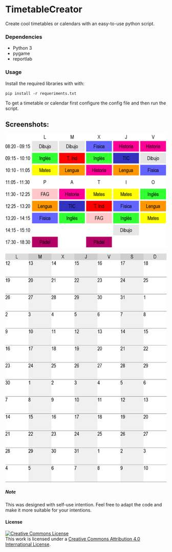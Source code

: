 # TimetableCreator
Create cool timetables or calendars with an easy-to-use python script.

### Dependencies
- Python 3
- pygame
- reportlab

### Usage
Install the required libraries with with:
```
pip install -r requeriments.txt
```

To get a timetable or calendar first configure the config file
and then run the script.

## Screenshots:
![Timetable img](/examples/timetable.png "Timetable example")

![Calendar img](/examples/calendar.png "Calendar example")

##### Note

This was designed with self-use intention. Feel free to adapt
the code and make it more suitable for your intentions.

#### License
<a rel="license" href="http://creativecommons.org/licenses/by/4.0/"><img alt="Creative Commons License" style="border-width:0" src="https://i.creativecommons.org/l/by/4.0/80x15.png" /></a><br />This work is licensed under a <a rel="license" href="http://creativecommons.org/licenses/by/4.0/">Creative Commons Attribution 4.0 International License</a>.